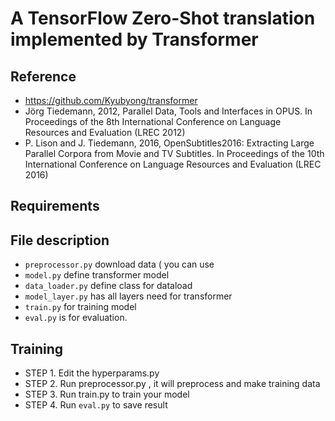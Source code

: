 # A TensorFlow Zero-Shot translation implemented by Transformer 

## Reference 
  * https://github.com/Kyubyong/transformer
  * Jörg Tiedemann, 2012, Parallel Data, Tools and Interfaces in OPUS. In Proceedings of the 8th International Conference on Language Resources and Evaluation (LREC 2012)
  * P. Lison and J. Tiedemann, 2016, OpenSubtitles2016: Extracting Large Parallel Corpora from Movie and TV Subtitles. In Proceedings of the 10th International Conference on Language Resources and Evaluation (LREC 2016)
  
## Requirements
  
## File description
  * `preprocessor.py` download data ( you can use 
  * `model.py` define transformer model
  * `data_loader.py` define class for dataload
  * `model_layer.py` has all layers need for transformer
  * `train.py` for training model
  * `eval.py` is for evaluation.

## Training
* STEP 1. Edit the hyperparams.py
* STEP 2. Run preprocessor.py , it will preprocess and make training data 
* STEP 3. Run train.py to train your model
* STEP 4. Run `eval.py` to save result
